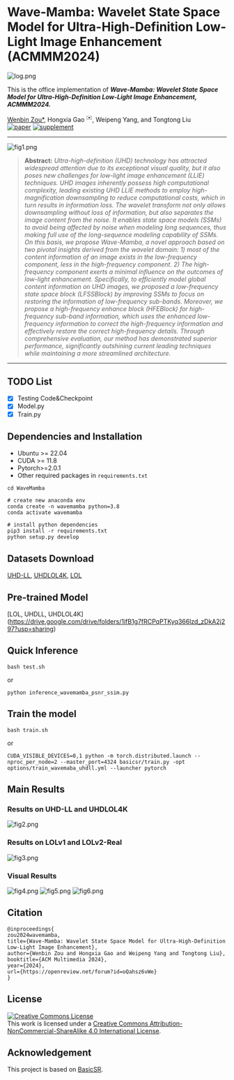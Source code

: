 # Wave-Mamba: Wavelet State Space Model for Ultra-High-Definition Low-Light Image Enhancement (ACMMM2024)
![log.png](Figures/log.png)

This is the office implementation of ***Wave-Mamba: Wavelet State Space Model for Ultra-High-Definition Low-Light Image Enhancement, ACMMM2024.***

<a href="https://alexzou14.github.io">Wenbin Zou*,</a> Hongxia Gao <sup>✉️</sup>, Weipeng Yang, and Tongtong Liu
<br>
[![paper](https://img.shields.io/badge/arXiv-Paper-brightgreen)](https://arxiv.org/pdf/2408.01276)
[![supplement](https://img.shields.io/badge/Supplementary-Material-B85252)](https://openreview.net/forum?id=oQahsz6vWe&referrer=%5BAuthor%20Console%5D(%2Fgroup%3Fid%3Dacmmm.org%2FACMMM%2F2024%2FConference%2FAuthors%23your-submissions))

<hr />

![fig1.png](Figures/Fig1.png)

> **Abstract:** *Ultra-high-definition (UHD) technology has attracted widespread attention due to its exceptional visual quality, but it also poses new challenges for low-light image enhancement (LLIE) techniques. UHD images inherently possess high computational complexity, leading existing UHD LLIE methods to employ high-magnification downsampling to reduce computational costs, which in turn results in information loss. The wavelet transform not only allows downsampling without loss of information, but also separates the image content from the noise. It enables state space models (SSMs) to avoid being affected by noise when modeling long sequences, thus making full use of the long-sequence modeling capability of SSMs. On this basis, we propose Wave-Mamba, a novel approach based on two pivotal insights derived from the wavelet domain: 1) most of the content information of an image exists in the low-frequency component, less in the high-frequency component. 2) The high-frequency component exerts a minimal influence on the outcomes of low-light enhancement. Specifically, to efficiently model global content information on UHD images, we proposed a low-frequency state space block (LFSSBlock) by improving SSMs to focus on restoring the information of low-frequency sub-bands. Moreover, we propose a high-frequency enhance block (HFEBlock) for high-frequency sub-band information, which uses the enhanced low-frequency information to correct the high-frequency information and effectively restore the correct high-frequency details. Through comprehensive evaluation, our method has demonstrated superior performance, significantly outshining current leading techniques while maintaining a more streamlined architecture.* 
<hr />

## TODO List
- [x] Testing Code&Checkpoint
- [x] Model.py
- [x] Train.py

## Dependencies and Installation

- Ubuntu >= 22.04
- CUDA >= 11.8
- Pytorch>=2.0.1
- Other required packages in `requirements.txt`
```
cd WaveMamba 

# create new anaconda env
conda create -n wavemamba python=3.8
conda activate wavemamba 

# install python dependencies
pip3 install -r requirements.txt
python setup.py develop
```

## Datasets Download

[UHD-LL](https://li-chongyi.github.io/UHDFour/), [UHDLOL4K](https://taowangzj.github.io/projects/LLFormer), [LOL](https://daooshee.github.io/BMVC2018website/)

## Pre-trained Model

[LOL, UHDLL, UHDLOL4K] (https://drive.google.com/drive/folders/1ifB1g7fRCPqPTKyq366lzd_zDkA2j297?usp=sharing)



## Quick Inference

```
bash test.sh
```
or
```
python inference_wavemamba_psnr_ssim.py
```

## Train the model

```
bash train.sh
```
or
```
CUDA_VISIBLE_DEVICES=0,1 python -m torch.distributed.launch --nproc_per_node=2 --master_port=4324 basicsr/train.py -opt options/train_wavemaba_uhdll.yml --launcher pytorch
```

## Main Results

### Results on UHD-LL and UHDLOL4K
![fig2.png](Figures/Fig2.png)

### Results on LOLv1 and LOLv2-Real
![fig3.png](Figures/Fig3.png)

### Visual Results
![fig4.png](Figures/Fig4.png)
![fig5.png](Figures/Fig5.png)
![fig6.png](Figures/Fig6.png)

## Citation
```
@inproceedings{
zou2024wavemamba,
title={Wave-Mamba: Wavelet State Space Model for Ultra-High-Definition Low-Light Image Enhancement},
author={Wenbin Zou and Hongxia Gao and Weipeng Yang and Tongtong Liu},
booktitle={ACM Multimedia 2024},
year={2024},
url={https://openreview.net/forum?id=oQahsz6vWe}
}
```


## License

<a rel="license" href="http://creativecommons.org/licenses/by-nc-sa/4.0/"><img alt="Creative Commons License" style="border-width:0" src="https://i.creativecommons.org/l/by-nc-sa/4.0/88x31.png" /></a><br />This work is licensed under a <a rel="license" href="http://creativecommons.org/licenses/by-nc-sa/4.0/">Creative Commons Attribution-NonCommercial-ShareAlike 4.0 International License</a>.

## Acknowledgement

This project is based on [BasicSR](https://github.com/xinntao/BasicSR).

